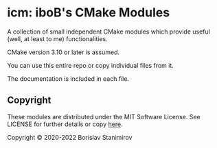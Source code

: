 # icm: iboB's CMake Modules

A collection of small independent CMake modules which provide useful (well, at least to me) functionalities.

CMake version 3.10 or later is assumed.

You can use this entire repo or copy individual files from it.

The documentation is included in each file.

## Copyright

These modules are distributed under the MIT Software License. See LICENSE for further details or copy [here](http://opensource.org/licenses/MIT).

Copyright &copy; 2020-2022 Borislav Stanimirov
